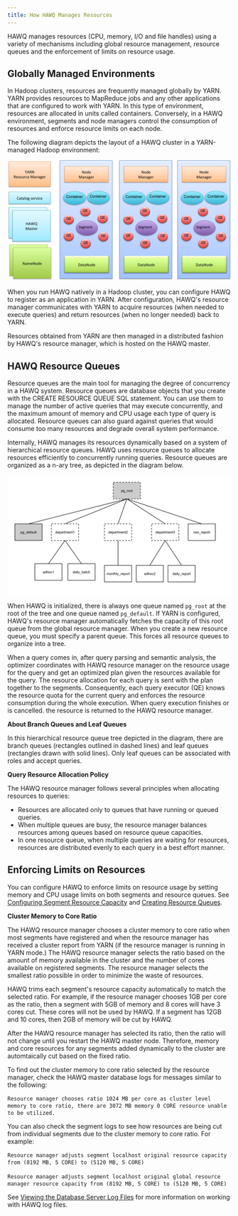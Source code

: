 ```yaml
---
title: How HAWQ Manages Resources
---
```


HAWQ manages resources (CPU, memory, I/O and file handles) using a variety of mechanisms including global resource management, resource queues and the enforcement of limits on resource usage.

## Globally Managed Environments<a id="global-env"></a>

In Hadoop clusters, resources are frequently managed globally by YARN. YARN provides resources to MapReduce jobs and any other applications that are configured to work with YARN. In this type of environment, resources are allocated in units called containers. Conversely, in a HAWQ environment, segments and node managers control the consumption of resources and enforce resource limits on each node.

The following diagram depicts the layout of a HAWQ cluster in a YARN-managed Hadoop environment:

![](../mdimages/hawq_high_level_architecture.png)

When you run HAWQ natively in a Hadoop cluster, you can configure HAWQ to register as an application in YARN. After configuration, HAWQ's resource manager communicates with YARN to acquire resources \(when needed to execute queries\) and return resources \(when no longer needed\) back to YARN.

Resources obtained from YARN are then managed in a distributed fashion by HAWQ's resource manager, which is hosted on the HAWQ master.

## HAWQ Resource Queues <a id="section_w4f_vx4_15"></a>

Resource queues are the main tool for managing the degree of concurrency in a HAWQ system. Resource queues are database objects that you create with the CREATE RESOURCE QUEUE SQL statement. You can use them to manage the number of active queries that may execute concurrently, and the maximum amount of memory and CPU usage each type of query is allocated. Resource queues can also guard against queries that would consume too many resources and degrade overall system performance.

Internally, HAWQ manages its resources dynamically based on a system of hierarchical resource queues. HAWQ uses resource queues to allocate resources efficiently to concurrently running queries. Resource queues are organized as a n-ary tree, as depicted in the diagram below.

![](../mdimages/svg/hawq_resource_queues.svg)

When HAWQ is initialized, there is always one queue named `pg_root` at the root of the tree and one queue named `pg_default`. If YARN is configured, HAWQ's resource manager automatically fetches the capacity of this root queue from the global resource manager. When you create a new resource queue, you must specify a parent queue. This forces all resource queues to organize into a tree.

When a query comes in, after query parsing and semantic analysis, the optimizer coordinates with HAWQ resource manager on the resource usage for the query and get an optimized plan given the resources available for the query. The resource allocation for each query is sent with the plan together to the segments. Consequently, each query executor \(QE\) knows the resource quota for the current query and enforces the resource consumption during the whole execution. When query execution finishes or is cancelled. the resource is returned to the HAWQ resource manager.

**About Branch Queues and Leaf Queues**

In this hierarchical resource queue tree depicted in the diagram, there are branch queues \(rectangles outlined in dashed lines\) and leaf queues \(rectangles drawn with solid lines\). Only leaf queues can be associated with roles and accept queries.

**Query Resource Allocation Policy**

The HAWQ resource manager follows several principles when allocating resources to queries:

-   Resources are allocated only to queues that have running or queued queries.
-   When multiple queues are busy, the resource manager balances resources among queues based on resource queue capacities.
-   In one resource queue, when multiple queries are waiting for resources, resources are distributed evenly to each query in a best effort manner.

## Enforcing Limits on Resources

You can configure HAWQ to enforce limits on resource usage by setting memory and CPU usage limits on both segments and resource queues. See [Configuring Segment Resource Capacity](ConfigureResourceManagement.html) and [Creating Resource Queues](ResourceQueues.html).

**Cluster Memory to Core Ratio**

The HAWQ resource manager chooses a cluster memory to core ratio when most segments have registered and when the resource manager has received a cluster report from YARN \(if the resource manager is running in YARN mode.\) The HAWQ resource manager selects the ratio based on the amount of memory available in the cluster and the number of cores available on registered segments. The resource manager selects the smallest ratio possible in order to minimize the waste of resources.

HAWQ trims each segment's resource capacity automatically to match the selected ratio. For example, if the resource manager chooses 1GB per core as the ratio, then a segment with 5GB of memory and 8 cores will have 3 cores cut. These cores will not be used by HAWQ. If a segment has 12GB and 10 cores, then 2GB of memory will be cut by HAWQ.

After the HAWQ resource manager has selected its ratio, then the ratio will not change until you restart the HAWQ master node. Therefore, memory and core resources for any segments added dynamically to the cluster are automtaically cut based on the fixed ratio.

To find out the cluster memory to core ratio selected by the resource manager, check the HAWQ master database logs for messages similar to the following:

```
Resource manager chooses ratio 1024 MB per core as cluster level memory to core ratio, there are 3072 MB memory 0 CORE resource unable to be utilized.
```

You can also check the segment logs to see how resources are being cut from individual segments due to the cluster memory to core ratio. For example:

```
Resource manager adjusts segment localhost original resource capacity from (8192 MB, 5 CORE) to (5120 MB, 5 CORE)

Resource manager adjusts segment localhost original global resource manager resource capacity from (8192 MB, 5 CORE) to (5120 MB, 5 CORE)
```

See [Viewing the Database Server Log Files](/20/admin/monitor.html#topic28) for more information on working with HAWQ log files.
